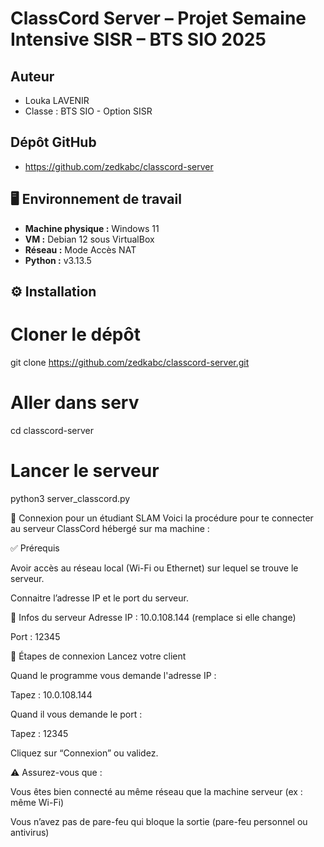 # ClassCord Server – Projet Semaine Intensive SISR – BTS SIO 2025

## Auteur
- Louka LAVENIR
- Classe : BTS SIO - Option SISR

## Dépôt GitHub
- https://github.com/zedkabc/classcord-server

## 🖥️ Environnement de travail

- **Machine physique :** Windows 11
- **VM :** Debian 12 sous VirtualBox
- **Réseau :** Mode Accès NAT
- **Python :** v3.13.5

## ⚙️ Installation

# Cloner le dépôt
git clone https://github.com/zedkabc/classcord-server.git

# Aller dans serv
cd classcord-server

# Lancer le serveur
python3 server_classcord.py

🔌 Connexion pour un étudiant SLAM
Voici la procédure pour te connecter au serveur ClassCord hébergé sur ma machine :

✅ Prérequis

Avoir accès au réseau local (Wi-Fi ou Ethernet) sur lequel se trouve le serveur.

Connaitre l’adresse IP et le port du serveur.

🧠 Infos du serveur
Adresse IP : 10.0.108.144 (remplace si elle change)

Port : 12345

📲 Étapes de connexion
Lancez votre client

Quand le programme vous demande l'adresse IP :

Tapez : 10.0.108.144

Quand il vous demande le port :

Tapez : 12345

Cliquez sur “Connexion” ou validez.

⚠️ Assurez-vous que :

Vous êtes bien connecté au même réseau que la machine serveur (ex : même Wi-Fi)

Vous n’avez pas de pare-feu qui bloque la sortie (pare-feu personnel ou antivirus)
